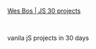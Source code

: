 [Wes Bos | JS 30 projects](https://courses.wesbos.com/account/access/6492a8664ceca6d074d24779/view/194837696)

<br>

vanila jS projects in 30 days
